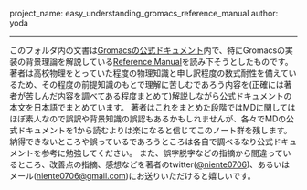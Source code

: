 project_name: easy_understanding_gromacs_reference_manual
author: yoda
***
 このフォルダ内の文書は[Gromacsの公式ドキュメント](https://manual.gromacs.org/current/index.html)内で、特にGromacsの実装の背景理論を解説している[Reference Manual](https://manual.gromacs.org/current/reference-manual/index.html)を読み下そうとしたものです。
 著者は高校物理をとっていた程度の物理知識と申し訳程度の数式耐性を備えているため、その程度の前提知識のもとで理解に苦しむであろう内容を(正確には著者が苦しんだ内容を調べてある程度まとめて)解説しながら公式ドキュメントの本文を日本語でまとめています。
 著者はこれをまとめた段階ではMDに関してはほぼ素人なので誤訳や背景知識の誤認もあるかもしれませんが、各々でMDの公式ドキュメントを1から読むよりは楽になると信じてこのノート群を残します。
 納得できないところや誤っているであろうところは各自で調べるなり公式ドキュメントを参考に勉強してください。
 また、誤字脱字などの指摘から間違っているところ、改善点の指摘、感想などを著者のtwitter([@niente0706](https://twitter.com/niente_0706))、あるいはメール(niente0706@gmail.com)にお送りいただけると嬉しいです。